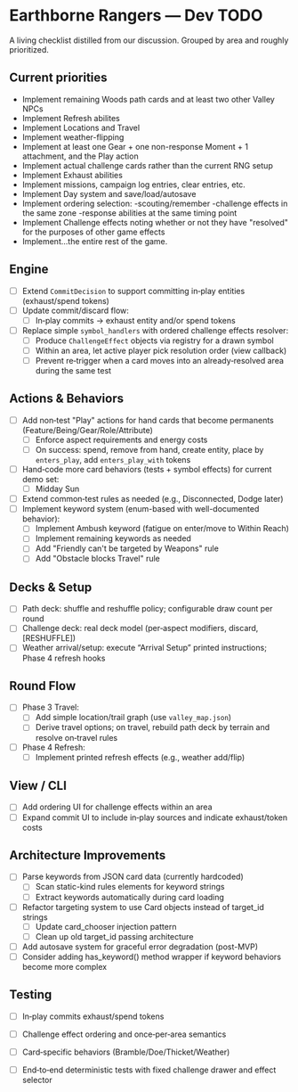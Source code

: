 # Earthborne Rangers — Dev TODO

A living checklist distilled from our discussion. Grouped by area and roughly prioritized.

## Current priorities
- Implement remaining Woods path cards and at least two other Valley NPCs
- Implement Refresh abilites
- Implement Locations and Travel
- Implement weather-flipping
- Implement at least one Gear + one non-response Moment + 1 attachment, and the Play action
- Implement actual challenge cards rather than the current RNG setup
- Implement Exhaust abilities
- Implement missions, campaign log entries, clear entries, etc.
- Implement Day system and save/load/autosave
- Implement ordering selection:
  -scouting/remember
  -challenge effects in the same zone
  -response abilities at the same timing point
- Implement Challenge effects noting whether or not they have "resolved" for the purposes of other game effects
- Implement...the entire rest of the game.


## Engine 
- [ ] Extend `CommitDecision` to support committing in‑play entities (exhaust/spend tokens)
- [ ] Update commit/discard flow:
  - [ ] In‑play commits → exhaust entity and/or spend tokens
- [ ] Replace simple `symbol_handlers` with ordered challenge effects resolver:
  - [ ] Produce `ChallengeEffect` objects via registry for a drawn symbol
  - [ ] Within an area, let active player pick resolution order (view callback)
  - [ ] Prevent re‑trigger when a card moves into an already‑resolved area during the same test

## Actions & Behaviors
- [ ] Add non‑test "Play" actions for hand cards that become permanents (Feature/Being/Gear/Role/Attribute)
  - [ ] Enforce aspect requirements and energy costs
  - [ ] On success: spend, remove from hand, create entity, place by `enters_play`, add `enters_play_with` tokens
- [ ] Hand‑code more card behaviors (tests + symbol effects) for current demo set:
  - [ ] Midday Sun
- [ ] Extend common‑test rules as needed (e.g., Disconnected, Dodge later)
- [ ] Implement keyword system (enum-based with well-documented behavior):
  - [ ] Implement Ambush keyword (fatigue on enter/move to Within Reach)
  - [ ] Implement remaining keywords as needed
  - [ ] Add "Friendly can't be targeted by Weapons" rule
  - [ ] Add "Obstacle blocks Travel" rule

## Decks & Setup
- [ ] Path deck: shuffle and reshuffle policy; configurable draw count per round
- [ ] Challenge deck: real deck model (per‑aspect modifiers, discard, [RESHUFFLE])
- [ ] Weather arrival/setup: execute “Arrival Setup” printed instructions; Phase 4 refresh hooks

## Round Flow
- [ ] Phase 3 Travel:
  - [ ] Add simple location/trail graph (use `valley_map.json`)
  - [ ] Derive travel options; on travel, rebuild path deck by terrain and resolve on‑travel rules
- [ ] Phase 4 Refresh:
  - [ ] Implement printed refresh effects (e.g., weather add/flip)

## View / CLI
- [ ] Add ordering UI for challenge effects within an area
- [ ] Expand commit UI to include in‑play sources and indicate exhaust/token costs

## Architecture Improvements
- [ ] Parse keywords from JSON card data (currently hardcoded)
  - [ ] Scan static-kind rules elements for keyword strings
  - [ ] Extract keywords automatically during card loading
- [ ] Refactor targeting system to use Card objects instead of target_id strings
  - [ ] Update card_chooser injection pattern
  - [ ] Clean up old target_id passing architecture
- [ ] Add autosave system for graceful error degradation (post-MVP)
- [ ] Consider adding has_keyword() method wrapper if keyword behaviors become more complex

## Testing
- [ ] In‑play commits exhaust/spend tokens
- [ ] Challenge effect ordering and once‑per‑area semantics
- [ ] Card‑specific behaviors (Bramble/Doe/Thicket/Weather)
- [ ] End‑to‑end deterministic tests with fixed challenge drawer and effect selector

